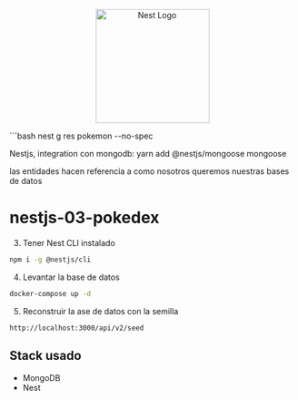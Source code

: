 <p align="center">
  <a href="http://nestjs.com/" target="blank"><img src="https://nestjs.com/img/logo-small.svg" width="200" alt="Nest Logo" /></a>
</p>
```bash
nest g res pokemon --no-spec

Nestjs, integration con mongodb:
yarn add @nestjs/mongoose mongoose

las entidades hacen referencia a como nosotros queremos nuestras bases de datos

# nestjs-03-pokedex

3. Tener Nest CLI instalado

```bash
npm i -g @nestjs/cli
```

4. Levantar la base de datos

```bash
docker-compose up -d
```

5. Reconstruir la ase de datos con la semilla

```
http://localhost:3000/api/v2/seed
```

## Stack usado

- MongoDB
- Nest
